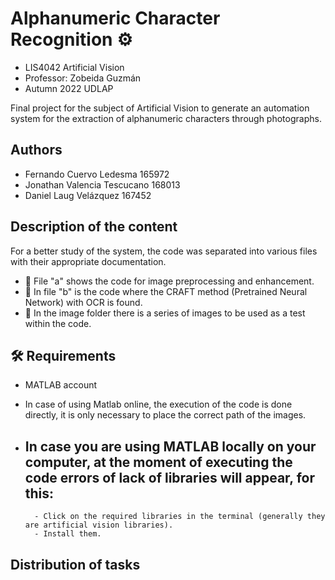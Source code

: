
# Alphanumeric Character Recognition ⚙︎

- LIS4042 Artificial Vision
- Professor: Zobeida Guzmán
- Autumn 2022 UDLAP

Final project for the subject of Artificial Vision to generate an automation system for the extraction of alphanumeric characters through photographs.


## Authors

- Fernando Cuervo Ledesma 165972
- Jonathan Valencia Tescucano 168013
- Daniel Laug Velázquez 167452


## Description of the content
For a better study of the system, the code was separated into various files with their appropriate documentation.

 - 📄 File "a" shows the code for image preprocessing and enhancement.
 - 📄 In file "b" is the code where the CRAFT method (Pretrained Neural Network) with OCR is found.
 - 📂 In the image folder there is a series of images to be used as a test within the code.


## 🛠 Requirements

- MATLAB account
- In case of using Matlab online, the execution of the code is done directly, it is only necessary to place the correct path of the images.

- In case you are using MATLAB locally on your computer, at the moment of executing the code errors of lack of libraries will appear, for this:
    -
        - Click on the required libraries in the terminal (generally they are artificial vision libraries).
        - Install them.

## Distribution of tasks



